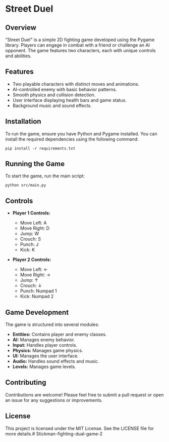 # Street Duel

## Overview
"Street Duel" is a simple 2D fighting game developed using the Pygame library. Players can engage in combat with a friend or challenge an AI opponent. The game features two characters, each with unique controls and abilities.

## Features
- Two playable characters with distinct moves and animations.
- AI-controlled enemy with basic behavior patterns.
- Smooth physics and collision detection.
- User interface displaying health bars and game status.
- Background music and sound effects.

## Installation
To run the game, ensure you have Python and Pygame installed. You can install the required dependencies using the following command:

```
pip install -r requirements.txt
```

## Running the Game
To start the game, run the main script:

```
python src/main.py
```

## Controls
- **Player 1 Controls:**
  - Move Left: A
  - Move Right: D
  - Jump: W
  - Crouch: S
  - Punch: J
  - Kick: K

- **Player 2 Controls:**
  - Move Left: ←
  - Move Right: →
  - Jump: ↑
  - Crouch: ↓
  - Punch: Numpad 1
  - Kick: Numpad 2

## Game Development
The game is structured into several modules:
- **Entities:** Contains player and enemy classes.
- **AI:** Manages enemy behavior.
- **Input:** Handles player controls.
- **Physics:** Manages game physics.
- **UI:** Manages the user interface.
- **Audio:** Handles sound effects and music.
- **Levels:** Manages game levels.

## Contributing
Contributions are welcome! Please feel free to submit a pull request or open an issue for any suggestions or improvements.

## License
This project is licensed under the MIT License. See the LICENSE file for more details.# Stickman-fighting-dual-game-2
